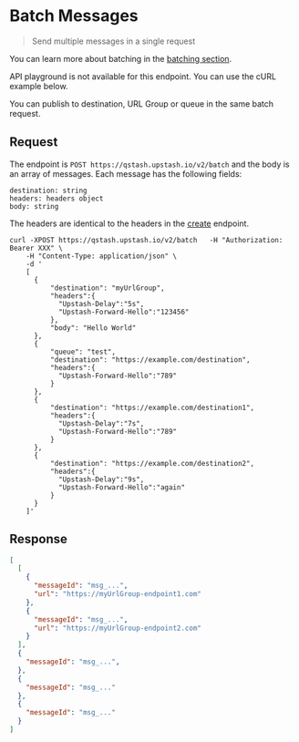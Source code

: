 # Batch Messages

> Send multiple messages in a single request

You can learn more about batching in the [batching section](/qstash/features/batch).

<Note>
  API playground is not available for this endpoint. You can use the cURL example below.
</Note>

<Info>You can publish to destination, URL Group or queue in the same batch request.</Info>

## Request

The endpoint is `POST https://qstash.upstash.io/v2/batch` and the body is an array of
messages. Each message has the following fields:

```
destination: string
headers: headers object
body: string
```

The headers are identical to the headers in the [create](/qstash/api/publish#request) endpoint.

```shell cURL theme={"system"}
curl -XPOST https://qstash.upstash.io/v2/batch   -H "Authorization: Bearer XXX" \
    -H "Content-Type: application/json" \
    -d '
    [
      {
          "destination": "myUrlGroup",
          "headers":{
            "Upstash-Delay":"5s",
            "Upstash-Forward-Hello":"123456"
          },
          "body": "Hello World"
      },
      {
          "queue": "test",
          "destination": "https://example.com/destination",
          "headers":{
            "Upstash-Forward-Hello":"789"
          }
      },
      {
          "destination": "https://example.com/destination1",
          "headers":{
            "Upstash-Delay":"7s",
            "Upstash-Forward-Hello":"789"
          }
      },
      {
          "destination": "https://example.com/destination2",
          "headers":{
            "Upstash-Delay":"9s",
            "Upstash-Forward-Hello":"again"
          }
      }
    ]'
```

## Response

```json  theme={"system"}
[
  [
    {
      "messageId": "msg_...",
      "url": "https://myUrlGroup-endpoint1.com"
    },
    {
      "messageId": "msg_...",
      "url": "https://myUrlGroup-endpoint2.com"
    }
  ],
  {
    "messageId": "msg_...",
  },
  {
    "messageId": "msg_..."
  },
  {
    "messageId": "msg_..."
  }
]
```
